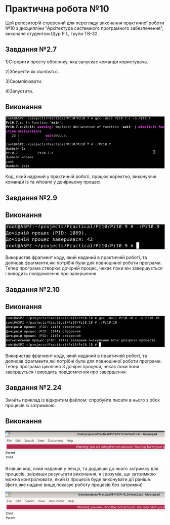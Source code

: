 # Практична робота №10
Цей репозиторій cтворений для перегляду виконання практичної роботи №10 з дисципліни "Архітектура системного програмного забезпечення", виконане студентом Щур Р.І., групи ТВ-32.

## Завдання №2.7
  1)Створити просту оболонку, яка запускає команди користувача.
  
  2)Зберегти як dumbsh.c.
  
  3)Скомпілювати.
 
  4)Запустити.

## Виконання
![Pr10.7.png](Pr10.7.png)

Код, який наданий у практичній роботі, працює коректно, виконуючи команди ls та whoami у дочірньому процесі.


## Завдання №2.9 
## Виконання
![Pr10.9.png](Pr10.9.png)

Використав фрагмент коду, який наданий в практичній роботі, та дописав фрагменти,які потрібні були для повноцінної роботи програми. Тепер програма створює дочірній процес, чекає поки він завершується і виводить повідомлення про завершення.

## Завдання №2.10 
## Виконання
![Pr10.10.png](Pr10.10.png)

Використав фрагмент коду, який наданий в практичній роботі, та дописав фрагменти,які потрібні були для повноцінної роботи програми. Тепер програма циклічно 3 дочірні процеси, чекає поки вони завершуться і виводить повідомлення про завершення.

## Завдання №2.24 
Змініть приклад із відкритим файлом: спробуйте писати в нього з обох процесів із затримкою.
## Виконання
![Pr10.24.1.png](Pr10.24.1.png)

Взявши код, який наданий у лекції, та додавши до нього затримку для процесів, звіривши результати виконання, я зрозумів, що затримкою можна контролювати, який із процесів буде виконувати дії раніше. (фото,яке надане вище,показує роботу процесів без затримки)

![Pr10.24.2.png](Pr10.24.2.png)

